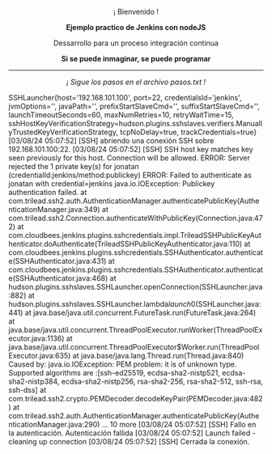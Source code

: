 <p align="center">¡ Bienvenido !</p>
<p align="center"><b>Ejemplo practico de Jenkins con nodeJS</b></p>
<p align="center"><a>Dessarrollo para un proceso integración continua</a></p>
<p align="center"><b>Si se puede inmaginar, se puede programar</b></p>
<hr>
<p align="center"><i>¡ Sigue los pasos en el archivo pasos.txt !</i></p>

SSHLauncher{host='192.168.101.100', port=22, credentialsId='jenkins', jvmOptions='', javaPath='', prefixStartSlaveCmd='', suffixStartSlaveCmd='', launchTimeoutSeconds=60, maxNumRetries=10, retryWaitTime=15, sshHostKeyVerificationStrategy=hudson.plugins.sshslaves.verifiers.ManuallyTrustedKeyVerificationStrategy, tcpNoDelay=true, trackCredentials=true}
[03/08/24 05:07:52] [SSH] abriendo una conexión SSH sobre 192.168.101.100:22.
[03/08/24 05:07:52] [SSH] SSH host key matches key seen previously for this host. Connection will be allowed.
ERROR: Server rejected the 1 private key(s) for jonatan (credentialId:jenkins/method:publickey)
ERROR: Failed to authenticate as jonatan with credential=jenkins
java.io.IOException: Publickey authentication failed.
	at com.trilead.ssh2.auth.AuthenticationManager.authenticatePublicKey(AuthenticationManager.java:349)
	at com.trilead.ssh2.Connection.authenticateWithPublicKey(Connection.java:472)
	at com.cloudbees.jenkins.plugins.sshcredentials.impl.TrileadSSHPublicKeyAuthenticator.doAuthenticate(TrileadSSHPublicKeyAuthenticator.java:110)
	at com.cloudbees.jenkins.plugins.sshcredentials.SSHAuthenticator.authenticate(SSHAuthenticator.java:431)
	at com.cloudbees.jenkins.plugins.sshcredentials.SSHAuthenticator.authenticate(SSHAuthenticator.java:468)
	at hudson.plugins.sshslaves.SSHLauncher.openConnection(SSHLauncher.java:882)
	at hudson.plugins.sshslaves.SSHLauncher.lambda$launch$0(SSHLauncher.java:441)
	at java.base/java.util.concurrent.FutureTask.run(FutureTask.java:264)
	at java.base/java.util.concurrent.ThreadPoolExecutor.runWorker(ThreadPoolExecutor.java:1136)
	at java.base/java.util.concurrent.ThreadPoolExecutor$Worker.run(ThreadPoolExecutor.java:635)
	at java.base/java.lang.Thread.run(Thread.java:840)
Caused by: java.io.IOException: PEM problem: it is of unknown type. Supported algorithms are :[ssh-ed25519, ecdsa-sha2-nistp521, ecdsa-sha2-nistp384, ecdsa-sha2-nistp256, rsa-sha2-256, rsa-sha2-512, ssh-rsa, ssh-dss]
	at com.trilead.ssh2.crypto.PEMDecoder.decodeKeyPair(PEMDecoder.java:482)
	at com.trilead.ssh2.auth.AuthenticationManager.authenticatePublicKey(AuthenticationManager.java:290)
	... 10 more
[03/08/24 05:07:52] [SSH] Fallo en la autenticación.
Autenticación fallida
[03/08/24 05:07:52] Launch failed - cleaning up connection
[03/08/24 05:07:52] [SSH] Cerrada la conexión.

